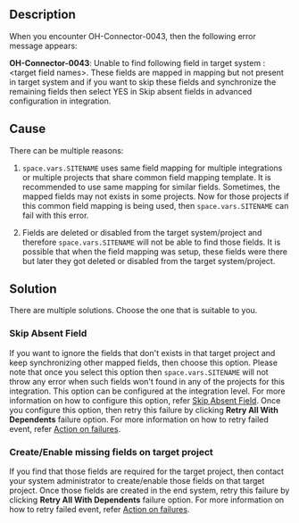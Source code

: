 ## Description

When you encounter OH-Connector-0043, then the following error message appears:

**OH-Connector-0043**: Unable to find following field in target system : &lt;target field names&gt;. These fields are mapped in mapping but not present in target system and if you want to skip these fields and synchronize the remaining fields then select YES in Skip absent fields in advanced configuration in integration.

## Cause

There can be multiple reasons:

1. <code class="expression">space.vars.SITENAME</code> uses same field mapping for multiple integrations or multiple projects that share common field mapping template. It is recommended to use same mapping for similar fields. Sometimes, the mapped fields may not exists in some projects. Now for those projects if this common field mapping is being used, then <code class="expression">space.vars.SITENAME</code> can fail with this error.

2. Fields are deleted or disabled from the target system/project and therefore <code class="expression">space.vars.SITENAME</code> will not be able to find those fields. It is possible that when the field mapping was setup, these fields were there but later they got deleted or disabled from the target system/project.

## Solution

There are multiple solutions. Choose the one that is suitable to you.

### **Skip Absent Field**

If you want to ignore the fields that don't exists in that target project and keep synchronizing other mapped fields, then choose this option. Please note that once you select this option then <code class="expression">space.vars.SITENAME</code> will not throw any error when such fields won't found in any of the projects for this integration. This option can be configured at the integration level. For more information on how to configure this option, refer [Skip Absent Field](../../../../integrate/integration-configuration.md#skip-absent-field). Once you configure this option, then retry this failure by clicking **Retry All With Dependents** failure option. For more information on how to retry failed event, refer [Action on failures](../../../troubleshooting/manage-integration-failures.md#action-on-failures).

### **Create/Enable missing fields on target project**

If you find that those fields are required for the target project, then contact your system administrator to create/enable those fields on that target project. Once those fields are created in the end system, retry this failure by clicking **Retry All With Dependents** failure option. For more information on how to retry failed event, refer [Action on failures](../../../troubleshooting/manage-integration-failures.md#action-on-failures).

